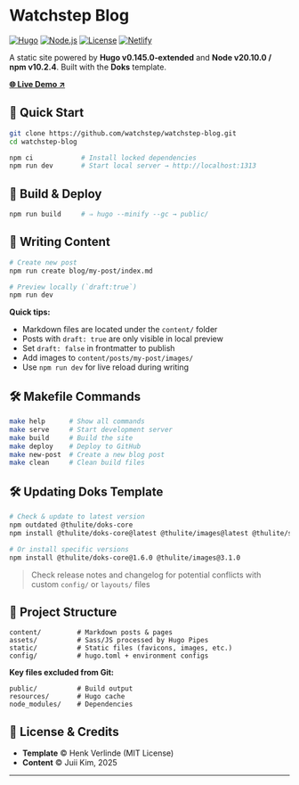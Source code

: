 # Watchstep Blog

[![Hugo](https://img.shields.io/badge/Hugo-Doks-blue?style=for-the-badge&logo=hugo)](https://gohugo.io/)
[![Node.js](https://img.shields.io/badge/Node.js-20.10.0-green?style=for-the-badge&logo=node.js)](https://nodejs.org/)
[![License](https://img.shields.io/badge/License-MIT-yellow?style=for-the-badge)](LICENSE)
[![Netlify](https://img.shields.io/badge/Netlify-Deployed-00C7B7?style=for-the-badge&logo=netlify)](https://blog.watchstep.me)

A static site powered by **Hugo v0.145.0‑extended** and **Node v20.10.0 / npm v10.2.4**.
Built with the **Doks** template.

**[🌐 Live Demo ↗](https://blog.watchstep.me)**

## 🚀 Quick Start

```bash
git clone https://github.com/watchstep/watchstep-blog.git
cd watchstep-blog

npm ci            # Install locked dependencies
npm run dev       # Start local server → http://localhost:1313
```

## 🔨 Build & Deploy

```bash
npm run build     # ⇒ hugo --minify --gc → public/
```

## 📄 Writing Content

```bash
# Create new post
npm run create blog/my-post/index.md

# Preview locally (`draft:true`)
npm run dev
```

**Quick tips:**
- Markdown files are located under the `content/` folder
- Posts with `draft: true` are only visible in local preview
- Set `draft: false` in frontmatter to publish
- Add images to `content/posts/my-post/images/`
- Use `npm run dev` for live reload during writing

## 🛠️ Makefile Commands

```bash
make help      # Show all commands
make serve     # Start development server
make build     # Build the site
make deploy    # Deploy to GitHub
make new-post  # Create a new blog post
make clean     # Clean build files
```

## 🛠 Updating Doks Template

```bash
# Check & update to latest version
npm outdated @thulite/doks-core
npm install @thulite/doks-core@latest @thulite/images@latest @thulite/seo@latest

# Or install specific versions
npm install @thulite/doks-core@1.6.0 @thulite/images@3.1.0
```

> Check release notes and changelog for potential conflicts with custom `config/` or `layouts/` files

## 📂 Project Structure

```
content/         # Markdown posts & pages
assets/          # Sass/JS processed by Hugo Pipes
static/          # Static files (favicons, images, etc.)
config/          # hugo.toml + environment configs
```

**Key files excluded from Git:**
```
public/          # Build output
resources/       # Hugo cache
node_modules/    # Dependencies
```

## 📝 License & Credits

- **Template** © Henk Verlinde (MIT License)
- **Content** © Juii Kim, 2025

---
